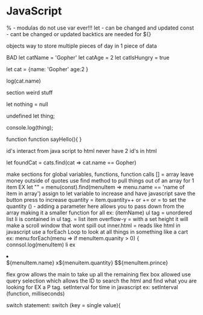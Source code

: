 # JavaScript

% - modulas
do not use var ever!!!
let - can be changed and updated
const - cant be changed or updated
backtics are needed for ${}

objects
  way to store multiple pieces of day in 1 piece of data

BAD
let catName = 'Gopher'
let catAge = 2
let catIsHungry = true

let cat = 
{name: 'Gopher'
age:2
}

log(cat.name)

section weird stuff

let nothing = null

undefined
let thing; 

console.log(thing);

function
function sayHello(){
}

id's interact from java script to html
never have 2 id's in html


let foundCat = cats.find(cat => cat.name == Gopher)


make sections for global variables, functions, function calls
[] = array
leave money outside of quotes 
use find method to pull things out of an array for 1 item
EX
let "" = menu(const).find(menuItem => menu.name == 'name of item in array')
  assign to let variable to increase and have javascript save the button press
  to increase quantity = item.quantity++ or += or = to set the quantity 
() - adding a parameter here allows you to pass down from the array making it a smaller function for all
  ex: (itemName)
  ul tag = unordered list
  li is contained in ul tag. = list item
  overflow-y = with a set height it will make a scroll window that wont spill out
  inner.html = reads like html in javascript
  use a forEach Loop to look at all things in something like a cart
  ex: menu:forEach(menu =>
  if menuItem.quanity > 0) {
    connsol.log(menuItem)
  li ex

  <li>
  <div>
  <spam>${menuItem.name} x${menuitem.quantity}<span>
  <span>$${menuItem.prince}<span>


flex grow allows the main to take up all the remaining flex box allowed
use query selection which allows the ID to search the html and find what you are looking for
EX
  a P tag.
  setInterval for time in javascript 
  ex: setInterval (function, milliseconds)
  
  switch statement:
    switch (key = single value){
 

